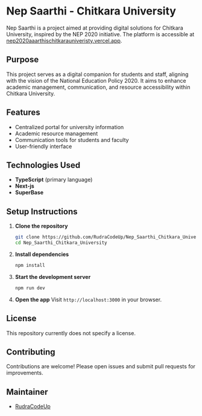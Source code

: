 
# Nep Saarthi - Chitkara University

Nep Saarthi is a project aimed at providing digital solutions for Chitkara University, inspired by the NEP 2020 initiative. The platform is accessible at [nep2020aaarthischitkarauniveristy.vercel.app](https://nep2020aaarthischitkarauniveristy.vercel.app).

## Purpose

This project serves as a digital companion for students and staff, aligning with the vision of the National Education Policy 2020. It aims to enhance academic management, communication, and resource accessibility within Chitkara University.

## Features

- Centralized portal for university information
- Academic resource management
- Communication tools for students and faculty
- User-friendly interface

## Technologies Used

- **TypeScript** (primary language)
- **Next-js**
- **SuperBase**

## Setup Instructions

1. **Clone the repository**
   ```bash
   git clone https://github.com/RudraCodeUp/Nep_Saarthi_Chitkara_University.git
   cd Nep_Saarthi_Chitkara_University
   ```

2. **Install dependencies**
   ```bash
   npm install
   ```

3. **Start the development server**
   ```bash
   npm run dev
   ```

4. **Open the app**
   Visit `http://localhost:3000` in your browser.

## License

This repository currently does not specify a license.

## Contributing

Contributions are welcome! Please open issues and submit pull requests for improvements.

## Maintainer

- [RudraCodeUp](https://github.com/RudraCodeUp)
